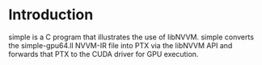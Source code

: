 Introduction
============

simple is a C program that illustrates the use of libNVVM.
simple converts the simple-gpu64.ll NVVM-IR file into PTX via the libNVVM API
and forwards that PTX to the CUDA driver for GPU execution.
